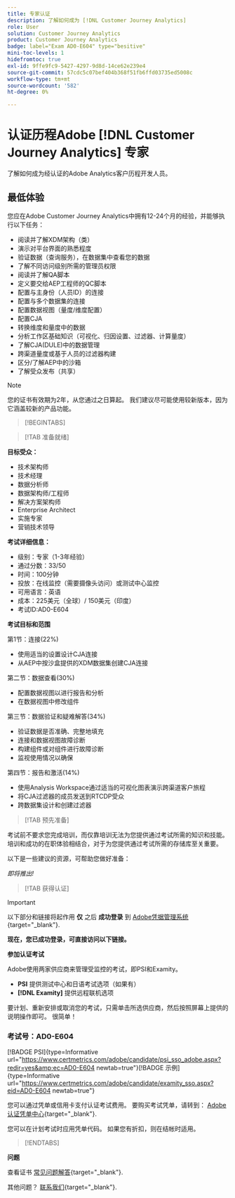 ```yaml
---
title: 专家认证
description: 了解如何成为 [!DNL Customer Journey Analytics]
role: User
solution: Customer Journey Analytics
product: Customer Journey Analytics
badge: label="Exam AD0-E604" type="besitive"
mini-toc-levels: 1
hidefromtoc: true
exl-id: 9ffe9fc9-5427-4297-9d8d-14ce62e239e4
source-git-commit: 57cdc5c07bef404b368f51fb6ffd03735ed5008c
workflow-type: tm+mt
source-wordcount: '582'
ht-degree: 0%

---
```


# 认证历程Adobe [!DNL Customer Journey Analytics] 专家

了解如何成为经认证的Adobe Analytics客户历程开发人员。

## 最低体验

您应在Adobe Customer Journey Analytics中拥有12-24个月的经验，并能够执行以下任务：

* 阅读并了解XDM架构（类）
* 演示对平台界面的熟悉程度
* 验证数据（查询服务），在数据集中查看您的数据
* 了解不同访问级别所需的管理员权限
* 阅读并了解QA脚本
* 定义要交给AEP工程师的QC脚本
* 配置与主身份（人员ID）的连接
* 配置与多个数据集的连接
* 配置数据视图（量度/维度配置）
* 配置CJA
* 转换维度和量度中的数据
* 分析工作区基础知识（可视化、归因设置、过滤器、计算量度）
* 了解CJA(DULE)中的数据管理
* 跨渠道量度或基于人员的过滤器构建
* 区分/了解AEP中的沙箱
* 了解受众发布（共享）

>[!NOTE]
>
>您的证书有效期为2年，从您通过之日算起。 我们建议尽可能使用较新版本，因为它涵盖较新的产品功能。

>[!BEGINTABS]

>[!TAB 准备就绪]

**目标受众：**

* 技术架构师
* 技术经理
* 数据分析师
* 数据架构师/工程师
* 解决方案架构师
* Enterprise Architect
* 实施专家
* 营销技术领导

**考试详细信息：**

* 级别：专家（1-3年经验）
* 通过分数：33/50
* 时间：100分钟
* 投放：在线监控（需要摄像头访问）或测试中心监控
* 可用语言：英语
* 成本：225美元（全球）/ 150美元（印度）
* 考试ID:AD0-E604

**考试目标和范围**

第1节：连接(22%)

* 使用适当的设置设计CJA连接
* 从AEP中按沙盒提供的XDM数据集创建CJA连接

第二节：数据查看(30%)

* 配置数据视图以进行报告和分析
* 在数据视图中修改组件

第三节：数据验证和疑难解答(34%)

* 验证数据是否准确、完整地填充
* 连接和数据视图故障诊断
* 构建组件或对组件进行故障诊断
* 监视使用情况以确保

第四节：报告和激活(14%)

* 使用Analysis Workspace通过适当的可视化图表演示跨渠道客户旅程
* 将CJA过滤器的成员发送到RTCDP受众
* 跨数据集设计和创建过滤器

>[!TAB 预先准备]

考试前不要求您完成培训，而仅靠培训无法为您提供通过考试所需的知识和技能。 培训和成功的在职体验相结合，对于为您提供通过考试所需的存储库至关重要。

以下是一些建议的资源，可帮助您做好准备：

_即将推出!_

>[!TAB 获得认证]

>[!IMPORTANT]
>
>以下部分和链接将起作用 **仅**  之后 **成功登录** 到 [Adobe凭据管理系统](http://www.certmetrics.com/adobe){target="_blank"}.


**现在，您已成功登录，可直接访问以下链接。**

**参加认证考试**

Adobe使用两家供应商来管理受监控的考试，即PSI和Examity。

* **PSI** 提供测试中心和日语考试选项（如果有）
* **[!DNL Examity]** 提供远程联机选项

要计划、重新安排或取消您的考试，只需单击所选供应商，然后按照屏幕上提供的说明操作即可。 很简单！

### 考试号：AD0-E604

[!BADGE PSI]{type=Informative url="https://www.certmetrics.com/adobe/candidate/psi_sso_adobe.aspx?redir=yes&amp;ec=AD0-E604 newtab=true"}[!BADGE 示例]{type=Informative url="https://www.certmetrics.com/adobe/candidate/examity_sso.aspx?eid=AD0-E604 newtab=true"}

您可以通过凭单或信用卡支付认证考试费用。 要购买考试凭单，请转到： [Adobe认证凭单中心](https://market.xvoucher.com/adobe/global){target="_blank"}.

您可以在计划考试时应用凭单代码。 如果您有折扣，则在结帐时适用。

>[!ENDTABS]

**问题**

查看证书 [常见问题解答](https://experienceleague.adobe.com/docs/certification/certification/faq.html?lang=en){target="_blank"}.

其他问题？ [联系我们](mailto:certif@adobe.com){target="_blank"}.
